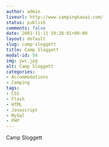 ```yaml
---
author: admin
liveurl: http://www.campingkauai.com/
status: publish
comments: false
date: 2001-11-11 19:28:01+00:00
layout: default
slug: camp-sloggett
title: Camp Sloggett
modal-id: 54
img: ywc.jpg
alt: Camp Sloggett
categories:
- Accommodations
- Camping
tags:
- CSS
- Flash
- HTML
- Javascript
- MySql
- PHP
---
```

Camp Sloggett

